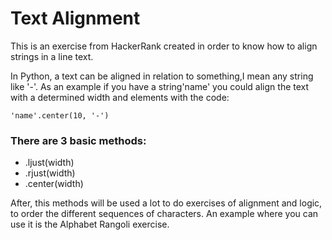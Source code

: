 # Text Alignment

This is an exercise from HackerRank created in order to know how to align strings in a line text.

In Python, a text can be aligned in relation to something,I mean any string like '-'.
As an example if you have a string'name' you could align the text with a determined
width and elements with the code:

    'name'.center(10, '-')

### There are 3 basic methods:

* .ljust(width)
* .rjust(width)
* .center(width)

After, this methods will be used a lot to do exercises of alignment and logic, to order the 
different sequences of characters. An example where you can use it is the Alphabet Rangoli exercise.